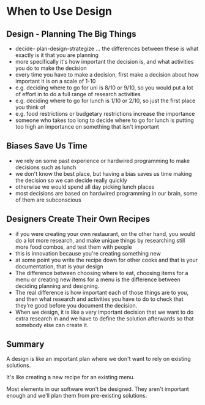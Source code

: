 # When to Use Design

## Design - Planning The Big Things

- decide- plan-design-strategize ... the differences between these is what exactly is it that you are planning
- more specifically it's how important the decision is, and what activities you do to make the decision
- every time you have to make a decision, first make a decision about how important it is on a scale of 1-10
- e.g. deciding where to go for uni is 8/10 or 9/10, so you would put a lot of effort in to do a full range of research activities
- e.g. deciding where to go for lunch is 1/10 or 2/10, so just the first place you think of
- e.g. food restrictions or budgetary restrictions increase the importance
- someone who takes too long to decide where to go for lunch is putting too high an importance on something that isn't important

## Biases Save Us Time

- we rely on some past experience or hardwired programming to make decisions such as lunch
- we don't know the best place, but having a bias saves us time making the decision so we can decide really quickly
- otherwise we would spend all day picking lunch places
- most decisions are based on hardwired programming in our brain, some of them are subconscious

## Designers Create Their Own Recipes

- if you were creating your own restaurant, on the other hand, you would do a lot more research, and make unique things by researching still more food combos, and test them with people
- this is innovation because you're creating something new
- at some point you write the recipe down for other cooks and that is your documentation, that is your design
- The difference between choosing where to eat, choosing items for a menu or creating new items for a menu is the difference between deciding planning and designing.
- The real difference is how important each of those things are to you, and then what research and activities you have to do to check that they're good before you document the decision.
- When we design, it is like a very important decision that we want to do extra research in and we have to define the solution afterwards so that somebody else can create it.

## Summary

A design is like an important plan where we don't want to rely on existing solutions.

It's like creating a new recipe for an existing menu.

Most elements in our software won't be designed. They aren't important enough and we'll plan them from pre-existing solutions.